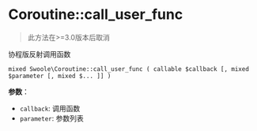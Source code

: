 # Coroutine::call_user_func

> 此方法在>=3.0版本后取消

协程版反射调用函数
```
mixed Swoole\Coroutine::call_user_func ( callable $callback [, mixed $parameter [, mixed $... ]] )
```
**参数**：

* `callback`: 调用函数
* `parameter`: 参数列表